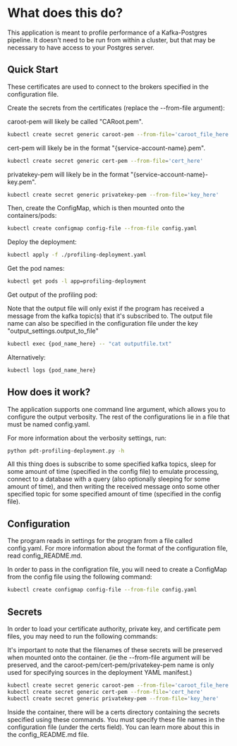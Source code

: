# What does this do?

This application is meant to profile performance of a Kafka-Postgres pipeline.
It doesn't need to be run from within a cluster, but that may be necessary to
have access to your Postgres server.

## Quick Start

These certificates are used to connect to the brokers specified in the configuration file.

Create the secrets from the certificates (replace the --from-file argument):

caroot-pem will likely be called "CARoot.pem".

```bash
kubectl create secret generic caroot-pem --from-file='caroot_file_here'
```
cert-pem will likely be in the format "{service-account-name}.pem".
```bash
kubectl create secret generic cert-pem --from-file='cert_here'
```
privatekey-pem will likely be in the format "{service-account-name}-key.pem".
```bash
kubectl create secret generic privatekey-pem --from-file='key_here' 
```

Then, create the ConfigMap, which is then mounted onto the containers/pods:

```bash
kubectl create configmap config-file --from-file config.yaml
```

Deploy the deployment:

```bash
kubectl apply -f ./profiling-deployment.yaml
```

Get the pod names:

```bash
kubectl get pods -l app=profiling-deployment
```

Get output of the profiling pod:

Note that the output file will only exist if the program has
received a message from the kafka topic(s) that it's subscribed to.
The output file name can also be specified in the configuration file under the key
"output_settings.output_to_file"
```bash
kubectl exec {pod_name_here} -- "cat outputfile.txt"
```

Alternatively:

```bash
kubectl logs {pod_name_here}
```


## How does it work?

The application supports one command line argument, which allows you to
configure the output verbosity. The rest of the configurations lie in a file
that must be named config.yaml.

For more information about the verbosity settings, run:

```bash
python pdt-profiling-deployment.py -h
```

All this thing does is subscribe to some specified kafka topics,
sleep for some amount of time (specified in the config file) to emulate
processing, connect to a database with a query (also optionally sleeping
for some amount of time), and then writing the received message onto some
other specified topic for some specified amount of time (specified in the config file).

## Configuration

The program reads in settings for the program from a file called config.yaml.
For more information about the format of the configuration file, read config_README.md.

In order to pass in the configration file, you will need to create a ConfigMap from the config file
using the following command:

```bash
kubectl create configmap config-file --from-file config.yaml
```

## Secrets

In order to load your certificate authority, private key, and certificate pem files,
you may need to run the following commands:

It's important to note that the filenames of these secrets will be preserved when mounted
onto the container. (ie the --from-file argument will be preserved, and the caroot-pem/cert-pem/privatekey-pem
name is only used for specifying sources in the deployment YAML manifest.)

```bash
kubectl create secret generic caroot-pem --from-file='caroot_file_here'
kubectl create secret generic cert-pem --from-file='cert_here' 
kubectl create secret generic privatekey-pem --from-file='key_here' 
```

Inside the container, there will be a certs directory containing the secrets specified
using these commands. You must specify these file names in the configuration file (under the certs field). You can learn more about this in the config_README.md file.

